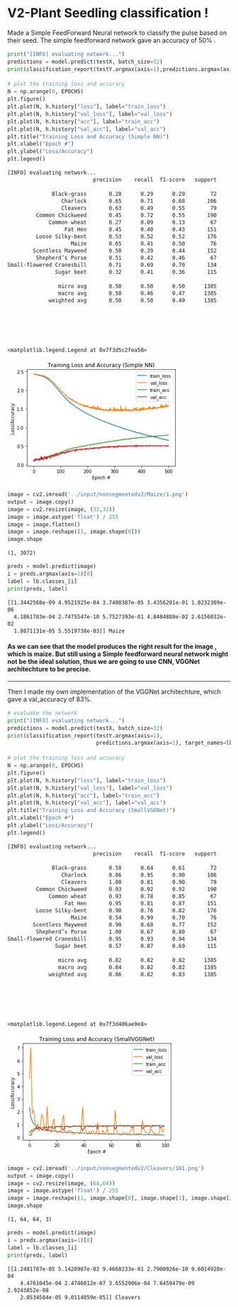 # V2-Plant Seedling classification !

Made a Simple FeedForward Neural network to classify the pulse based on their seed. The simple feedforward network gave an accuracy of 50% .

```python
print("[INFO] evaluating network...")
predictions = model.predict(testX, batch_size=32)
print(classification_report(testY.argmax(axis=1),predictions.argmax(axis=1), target_names=lb.classes_))
 
# plot the training loss and accuracy
N = np.arange(0, EPOCHS)
plt.figure()
plt.plot(N, h.history["loss"], label="train_loss")
plt.plot(N, h.history["val_loss"], label="val_loss")
plt.plot(N, h.history["acc"], label="train_acc")
plt.plot(N, h.history["val_acc"], label="val_acc")
plt.title("Training Loss and Accuracy (Simple NN)")
plt.xlabel("Epoch #")
plt.ylabel("Loss/Accuracy")
plt.legend()
```

    [INFO] evaluating network...
                               precision    recall  f1-score   support
    
                  Black-grass       0.28      0.29      0.29        72
                     Charlock       0.65      0.71      0.68       106
                     Cleavers       0.63      0.49      0.55        79
             Common Chickweed       0.45      0.72      0.55       190
                 Common wheat       0.27      0.09      0.13        67
                      Fat Hen       0.45      0.40      0.43       151
             Loose Silky-bent       0.53      0.52      0.52       176
                        Maize       0.65      0.41      0.50        76
            Scentless Mayweed       0.50      0.39      0.44       152
             Shepherd’s Purse       0.51      0.42      0.46        67
    Small-flowered Cranesbill       0.71      0.69      0.70       134
                   Sugar beet       0.32      0.41      0.36       115
    
                    micro avg       0.50      0.50      0.50      1385
                    macro avg       0.50      0.46      0.47      1385
                 weighted avg       0.50      0.50      0.49      1385
    
    




    <matplotlib.legend.Legend at 0x7f3d5c2fea58>




![png](kernel_files/kernel_17_2.png)



```python
image = cv2.imread('../input/nonsegmentedv2/Maize/1.png')
output = image.copy()
image = cv2.resize(image, (32,32))
image = image.astype('float') / 255
image = image.flatten()
image = image.reshape((1, image.shape[0]))
image.shape
```




    (1, 3072)




```python
preds = model.predict(image)
i = preds.argmax(axis=1)[0]
label = lb.classes_[i]
print(preds, label)
```

    [[1.3442568e-09 4.9521925e-04 3.7400387e-05 3.4356201e-01 1.0232309e-06
      4.1861783e-04 2.7475547e-10 5.7527393e-01 4.8484888e-02 2.6156032e-02
      1.8871131e-05 5.5519738e-03]] Maize
    

#### As we can see that the model produces the right result for the image , which is maize. But still using a Simple feedforward neural network might not be the ideal solution, thus we are going to use CNN, VGGNet architechture  to be precise.

---

Then I made my own implementation of the VGGNet architechture, which gave a val_accuracy of 83%.



```python
# evaluate the network
print("[INFO] evaluating network...")
predictions = model.predict(testX, batch_size=32)
print(classification_report(testY.argmax(axis=1),
                            predictions.argmax(axis=1), target_names=lb.classes_))
 
# plot the training loss and accuracy
N = np.arange(0, EPOCHS)
plt.figure()
plt.plot(N, h.history["loss"], label="train_loss")
plt.plot(N, h.history["val_loss"], label="val_loss")
plt.plot(N, h.history["acc"], label="train_acc")
plt.plot(N, h.history["val_acc"], label="val_acc")
plt.title("Training Loss and Accuracy (SmallVGGNet)")
plt.xlabel("Epoch #")
plt.ylabel("Loss/Accuracy")
plt.legend()
```

    [INFO] evaluating network...
                               precision    recall  f1-score   support
    
                  Black-grass       0.58      0.64      0.61        72
                     Charlock       0.86      0.95      0.90       106
                     Cleavers       1.00      0.81      0.90        79
             Common Chickweed       0.93      0.92      0.92       190
                 Common wheat       0.93      0.78      0.85        67
                      Fat Hen       0.95      0.81      0.87       151
             Loose Silky-bent       0.90      0.76      0.82       176
                        Maize       0.54      0.99      0.70        76
            Scentless Mayweed       0.90      0.68      0.77       152
             Shepherd’s Purse       1.00      0.67      0.80        67
    Small-flowered Cranesbill       0.95      0.93      0.94       134
                   Sugar beet       0.57      0.87      0.69       115
    
                    micro avg       0.82      0.82      0.82      1385
                    macro avg       0.84      0.82      0.82      1385
                 weighted avg       0.86      0.82      0.83      1385
    
    




    <matplotlib.legend.Legend at 0x7f3d406ae9e8>




![png](kernel_files/kernel_29_2.png)

```python
image = cv2.imread('../input/nonsegmentedv2/Cleavers/101.png')
output = image.copy()
image = cv2.resize(image, (64,64))
image = image.astype('float') / 255
image = image.reshape((1, image.shape[0], image.shape[1], image.shape[2]))
image.shape
```




    (1, 64, 64, 3)




```python
preds = model.predict(image)
i = preds.argmax(axis=1)[0]
label = lb.classes_[i]
print(preds, label)
```

    [[1.2481787e-05 5.1420987e-02 9.4668233e-01 2.7900926e-10 9.6014928e-04
		4.4761045e-04 2.4746012e-07 3.6552906e-04 7.6459479e-09 2.9243852e-08
		2.0534584e-05 9.0114059e-05]] Cleavers
    